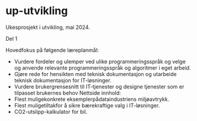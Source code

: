 # up-utvikling
Ukesprosjekt i utvikling, mai 2024.

Del 1

Hovedfokus på følgende læreplanmål:
  * Vurdere fordeler og ulemper ved ulike programmeringsspråk og velge og anvende relevante programmeringsspråk og algoritmer i eget arbeid.
  * Gjøre rede for hensikten med teknisk dokumentasjon og utarbeide teknisk dokumentasjon for IT-løsninger.
  * Vurdere brukergrensesnitt til IT-tjenester og designe tjenester som er tilpasset brukernes behov
Nettside innhold:
  * Flest muligekonkrete eksemplerpådataindustriens miljøavtrykk.
  * Flest muligetiltakfor å sikre bærekraftige valg i IT-løsninger.
  * CO2-utslipp-kalkulator for bil.
